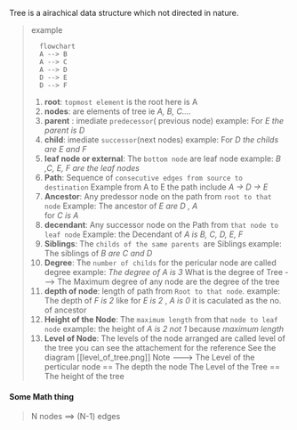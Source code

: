 Tree is a airachical data structure which not directed in nature.

>example
>```mermaid
>	flowchart
>	A --> B
>	A --> C
>	A --> D
>	D --> E
>	D --> F
>```
>1. **root**: `topmost element` is the root here is A  
>2. **nodes**: are elements of tree ie *A, B, C....*
>3. **parent** : imediate `predecessor`( previous node)
>	example: For *E the parent is D*
>4. **child**: imediate `successor`(next nodes)
>	example: For *D the childs are E and F*
>5. **leaf node or external**: The `bottom node` are leaf node
>	example:  *B ,C, E, F are the leaf nodes*
>6. **Path**: Sequence of `consecutive edges from source to destination`
>	Example from A to E the path include *A -> D -> E*
>7. **Ancestor**: Any predessor node on the path from `root to that node`
>	Example: The ancestor of *E are D , A*  
>	for *C is A*
>8. **decendant**: Any successor node on the Path from `that node to leaf node`
>	Example: the Decendant of *A is B, C, D, E, F*
>9. **Siblings**: The `childs of the same parents `are Siblings
>	example: The siblings of *B are C and D*
>10. **Degree**: The `number of childs` for the pericular node are called degree
>	example: *The degree of A is 3*
>	What is the degree of Tree ---> The Maximum degree of any node are the degree of the tree
> 11. **depth of node**: length of path from `Root to that node`.
> 	example: The depth of *F is 2* like for *E is 2* , *A is 0*
> 		it is caculated as the no. of ancestor  
> 12. **Height of the Node**: The `maximum length` from that `node to leaf node`
> 	example: the height of *A is 2 not 1* because *maximum length*
> 13.  **Level of Node**:  The levels of the node arranged are called level of the tree you can see the attachement for the reference
> 	See the diagram [[level_of_tree.png]]
> 	Note --->
> 		The Level of the perticular node  == The depth the node
> 		The Level of the Tree == The height of the tree

#### Some Math thing 

> N nodes ==> (N-1) edges



